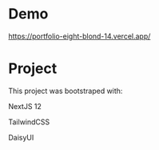 

# Demo 

https://portfolio-eight-blond-14.vercel.app/

# Project

This project was bootstraped with:
<p>
NextJS 12 

</p>
<p>
 TailwindCSS 
</p>
<p>
 DaisyUI
</p>

